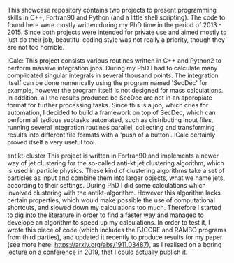 This showcase repository contains two projects to present programming skills 
in C++, Fortran90 and Python (and a little shell scripting).
The code to found here were mostly written during my PhD time in the period 
of 2013 - 2015.
Since both projects were intended for private use and aimed mostly to just do 
their job, beautiful coding style was not really a priority, though they are 
not too horrible.

ICalc:
This project consists various routines written in C++ and Python2 to perform 
massive integration jobs. 
During my PhD I had to calculate many complicated singular integrals in several 
thousand points. 
The integration itself can be done numerically using the program named 'SecDec' 
for example, however the program itself is not designed for mass calculations. 
In addition, all the results produced be SecDec are not in an appropiate format 
for further processing tasks. 
Since this is a job, which cries for automation, I decided to build a framework 
on top of SecDec, which can perform all tedious subtasks automated, such as distributing 
input files, running several integration routines parallel, collecting and transforming 
results into different file formats with a 'push of a button'.
ICalc certainly proved itself a very useful tool.

antikt-cluster
This project is written in Fortran90 and implements a newer way of jet clustering 
for the so-called anti-kt jet clustering algorithm, which is used in particle physics.
These kind of clustering algorithms take a set of particles as input and combine 
them into larger objects, what we name jets, according to their settings. 
During PhD I did some calculations which involved clustering with the antikt-algorithm. 
However this algorithm lacks certain properties, which would make possible the use of 
computational shortcuts, and slowed down my calculations too much. 
Therefore I started to dig into the literature in order to find a faster way and managed 
to develope an algorithm to speed up my calculations.
In order to test it, I wrote this piece of code (which includes the FJCORE and RAMBO programs 
from third parties), and updated it recently to produce results for my paper 
(see more here: https://arxiv.org/abs/1911.03487), as I realised on a boring lecture on a 
conference in 2019, that I could actually publish it.
